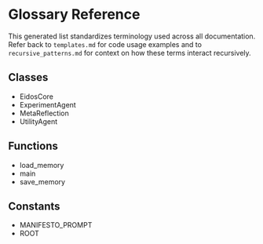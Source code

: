 # Glossary Reference

This generated list standardizes terminology used across all documentation.
Refer back to `templates.md` for code usage examples and to
`recursive_patterns.md` for context on how these terms interact recursively.

## Classes
- EidosCore
- ExperimentAgent
- MetaReflection
- UtilityAgent

## Functions
- load_memory
- main
- save_memory

## Constants
- MANIFESTO_PROMPT
- ROOT
